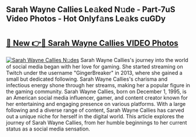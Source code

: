 ## Sarah Wayne Callies Le𝚊ked N𝚞de - Part-7uS Video Photos - Hot Onlyf𝚊ns Le𝚊ks cuGDy

# <h2><a href="http://ab80988.deff.icu/?id=Sarah+Wayne+Callies">🔗 New 👉🔴 Sarah Wayne Callies VIDEO Photos</a></h2>

[![Sarah Wayne Callies N𝚞des](https://i.imgur.com/rIISA9y.gif)](http://ab80988.deff.icu/?id=Sarah+Wayne+Callies)
Sarah Wayne Callies's journey into the world of social media began with her love for gaming. She started streaming on Twitch under the username "GingerBreaker" in 2013, where she gained a small but dedicated following. Sarah Wayne Callies's charisma and infectious energy shone through her streams, making her a popular figure in the gaming community. Sarah Wayne Callies, born on December 1, 1995, is an American social media influencer, gamer, and content creator known for her entertaining and engaging presence on various platforms. With a large following and a diverse range of content, Sarah Wayne Callies has carved out a unique niche for herself in the digital world. This article explores the journey of Sarah Wayne Callies, from her humble beginnings to her current status as a social media sensation.
